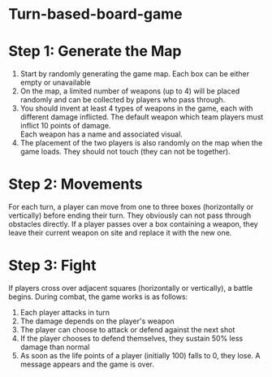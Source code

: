 # Turn-based-board-game
# Step 1: Generate the Map <br>
1. Start by randomly generating the game map. Each box can be either empty or unavailable <br>
2. On the map, a limited number of weapons (up to 4) will be placed randomly and can be collected by players who pass through.<br>
3. You should invent at least 4 types of weapons in the game, each with different damage inflicted. The default weapon which team players must inflict 10 points of damage.<br> 
   Each weapon has a name and associated visual.
4. The placement of the two players is also randomly on the map when the game loads. They should not touch (they can not be together).<br>

# Step 2: Movements
For each turn, a player can move from one to three boxes (horizontally or vertically) before ending their turn. They obviously can not pass through obstacles directly.
If a player passes over a box containing a weapon, they leave their current weapon on site and replace it with the new one.

# Step 3: Fight
If players cross over adjacent squares (horizontally or vertically), a battle begins.
During combat, the game works is as follows:
1. Each player attacks in turn
2. The damage depends on the player's weapon
3. The player can choose to attack or defend against the next shot
4. If the player chooses to defend themselves, they sustain 50% less damage than normal
5. As soon as the life points of a player (initially 100) falls to 0, they lose. A message appears and the game is over.<br>


